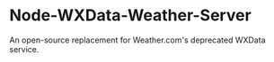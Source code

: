 # Node-WXData-Weather-Server
An open-source replacement for Weather.com's deprecated WXData service.
